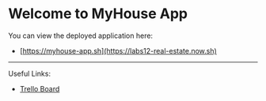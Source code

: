 # Welcome to MyHouse App

You can view the deployed application here:

- [https://myhouse-app.sh](https://labs12-real-estate.now.sh)

----

Useful Links:

- [Trello Board](https://trello.com/b/suh91Xsm/labs12-my-house)
